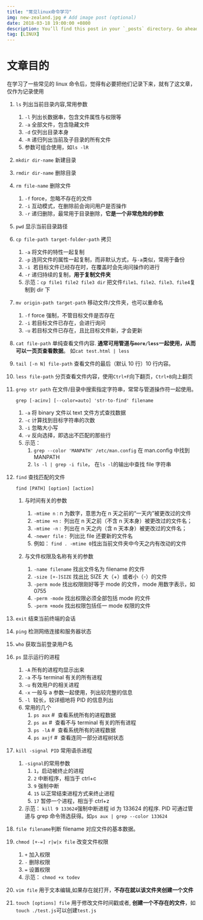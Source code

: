 ```yaml
---
title: "常见linux命令学习"
img: new-zealand.jpg # Add image post (optional)
date: 2018-03-18 19:00:00 +0800
description: You’ll find this post in your `_posts` directory. Go ahead and edit it and re-build the site to see your changes. # Add post description (optional)
tag: [LINUX]
---
```


# 文章目的

在学习了一些常见的 linux 命令后，觉得有必要把他们记录下来，就有了这文章，仅作为记录使用

1.  `ls` 列出当前目录内容,常用参数

    1.  `-l` 列出长数据串，包含文件属性与权限等
    2.  `-a` 全部文件，包含隐藏文件
    3.  `-d` 仅列出目录本身
    4.  `-R` 递归列出当前及子目录的所有文件
    5.  参数可组合使用，如`ls -lR`

2.  `mkdir dir-name` 新建目录
3.  `rmdir dir-name` 删除目录
4.  `rm file-name` 删除文件
    1.  `-f` force，忽略不存在的文件
    2.  `-i` 互动模式，在删除前会询问用户是否操作
    3.  `-r` 递归删除，最常用于目录删除，**它是一个非常危险的参数**
5.  `pwd` 显示当前目录路径
6.  `cp file-path target-folder-path` 拷贝
    1.  `-a` 将文件的特性一起复制
    2.  `-p` 连同文件的属性一起复制，而非默认方式，与`-a`类似，常用于备份
    3.  `-i`  若目标文件已经存在时，在覆盖时会先询问操作的进行
    4.  `-r` 递归持续的复制，**用于复制文件夹**
    5.  示范：`cp file1 file2 file3 dir` 把文件`file1、file2、file3、file4`复制到 dir 下
7.  `mv origin-path target-path` 移动文件/文件夹，也可以重命名
    1.  `-f` force 强制，不管目标文件是否存在
    2.  `-i` 若目标文件已存在，会进行询问
    3.  `-u` 若目标文件已存在，且比目标文件新，才会更新
8.  `cat file-path` 单纯查看文件内容. **通常可用管道与`more/less`一起使用，从而可以一页页查看数据**。 如`cat test.html | less`
9.  `tail [-n N] file-path` 查看文件的最后（默认 10 行）10 行内容。
10. `less file-path` 分页查看文件内容，使用`Ctrl+F`向下翻页，`Ctrl+B`向上翻页
11. `grep str path` 在文件/目录中搜索指定字符串，常常与管道操作符一起使用。

    ```
    grep [-acinv] [--color=auto] 'str-to-find' filename
    ```

    1.  `-a` 将 binary 文件以 text 文件方式查找数据
    2.  `-c` 计算找到目标字符串的次数
    3.  `-i` 忽略大小写
    4.  `-v` 反向选择，即选出不匹配的那些行
    5.  示范：
        1.  `grep --color 'MANPATH' /etc/man.config` 在 man.config 中找到 MANPATH
        2.  `ls -l | grep -i file`， 在`ls -l`的输出中查找 file 字符串

12. `find` 查找匹配的文件

    ```
    find [PATH] [option] [action]
    ```

    1.  与时间有关的参数

        1.  `-mtime n` : n 为数字，意思为在 n 天之前的“一天内”被更改过的文件
        2.  `-mtime +n` :  列出在 n 天之前（不含 n 天本身）被更改过的文件名；
        3.  `-mtime -n` :  列出在 n 天之内（含 n 天本身）被更改过的文件名；
        4.  `-newer file` :  列出比 file 还要新的文件名
        5.  例如： `find . -mtime 0`找出当前文件夹中今天之内有改动的文件

    2.  与文件权限及名称有关的参数
        1.  `-name filename` 找出文件名为 filename 的文件
        2.  `-size [+-]SIZE` 找出比 SIZE 大（+）或者小（-）的文件
        3.  `-perm mode` 找出权限刚好等于 mode 的文件，mode 用数字表示，如 0755
        4.  `-perm -mode` 找出权限必须全部包括 mode 的文件
        5.  `-perm +mode` 找出权限包括任一 mode 权限的文件

13. `exit` 结束当前终端的会话
14. `ping` 检测网络连接和服务器状态
15. `who` 获取当前登录用户名
16. `ps` 显示运行的进程

    1.  `-A` 所有的进程均显示出来
    2.  `-a` 不与 terminal 有关的所有进程
    3.  `-u` 有效用户的相关进程
    4.  `-x` 一般与 a 参数一起使用，列出较完整的信息
    5.  `-l`  较长，较详细地将 PID 的信息列出
    6.  常用的几个
        1.  `ps aux` #  查看系统所有的进程数据
        2.  `ps ax` #  查看不与 terminal 有关的所有进程
        3.  `ps -lA` #  查看系统所有的进程数据
        4.  `ps axjf` #  查看连同一部分进程树状态

17. `kill -signal PID` 常用语杀进程

    1.  `-signal`的常用参数
        1.  `1`，启动被终止的进程
        2.  `2` 中断程序，相当于 ctrl+c
        3.  `9` 强制中断
        4.  `15` 以正常结束进程方式来终止进程
        5.  `17` 暂停一个进程，相当于 ctrl+z
    2.  示范： `kill 9 133624`强制中断进程 id 为 133624 的程序. PID 可通过管道与 grep 命令筛选获得。如`ps aux | grep --color 133624`

18. `file filename`判断 filename 对应文件的基本数据。
19. `chmod [+-=] r|w|x file` 改变文件权限
    1.  `+` 加入权限
    2.  `-` 删除权限
    3.  `=` 设置权限
    4.  示范： `chmod +x todev`
20. `vim file` 用于文本编辑,如果存在就打开，**不存在就以该文件夹创建一个文件**
21. `touch [options] file` 用于修改文件时间戳或者, **创建一个不存在的文件**，如 `touch ./test.js`可以创建`test.js`
